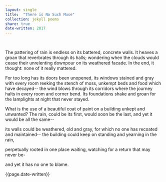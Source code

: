 ```yaml
---
layout: single
title:  "There is No Such Muse" 
collection: jekyll poems
share: true
date-written: 2017
---
```


&nbsp;
&nbsp;

<p>
The pattering of rain is endless on its battered, concrete walls. It heaves a groan that reverbrates through its halls; wondering when the clouds would cease their unrelenting downpour on its weathered facade.
In the end, it thought: none of it really mattered.
</p>

<p>
For too long has its doors been unopened, its windows stained and gray with every room reeking the stench of moss, unkempt beds and food which have decayed--
the wind blows through its corridors where the journey halts in every room and corner bend. Its foundations shake and groan for the lamplights at night that never stayed.
</p>

<p>
What is the use of a beautiful coat of paint on a building unkept and unwanted? The rain, could be its first, would soon be the last, and yet it would be all the same--
</p>

<p>
its walls could be weathered, old and gray, for which no one has recoated and maintained--
the building could keep on standing and yearning in the rain,
</p>

<p>
perpetually rooted in one place waiting, watching for a return that may never be-
</p>

<p>
and yet it has no one to blame.
</p>


{{page.date-written}}